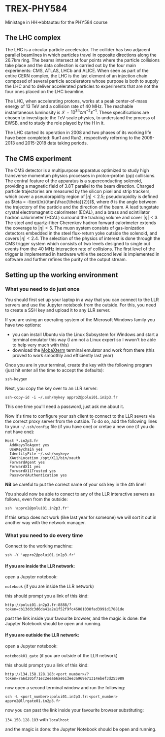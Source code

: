 # TREX-PHY584
Ministage in HH->bbtautau for the PHY584 course 

## The LHC complex
The LHC is a circular particle accelerator. The collider has two adjacent parallel beamlines in which particles travel in opposite directions along the 26.7km ring. The beams intersect at four points where the particle collisions take place and the data collection is carried out by the four main experiments: CMS, ATLAS, LHCb and ALICE. When seen as part of the entire CERN complex, the LHC is the last element of an injection chain composed of several particle accelerators whose purpose is both to supply the LHC and to deliver accelerated particles to experiments that are not the four ones placed on the LHC beamline.

The LHC, when accelerating protons, works at a peak center-of-mass energy of 13 TeV and a collision rate of 40 MHz. The reachable instantaneous luminosity is $\mathcal{L} = 10^{34}cm^{-2}s^{-1}$. These specifications are chosen to investigate the TeV scale physics, to understand the process of EWSB, and to study the role played by the H in it.

The LHC started its operation in 2008 and two phases of its working life have been completed: Run1 and Run2, respectively referring to the 2009-2013 and 2015-2018 data taking periods.

## The CMS experiment
The CMS detector is a multipurpose apparatus optimized to study high transverse momentum physics processes in proton-proton (pp) collisions. The central feature of the apparatus is a superconducting solenoid, providing a magnetic field of 3.8T parallel to the beam direction. Charged particle trajectories are measured by the silicon pixel and strip trackers, which cover a pseudorapidity region of $|\eta| < 2.5$; pseudorapidity is defined as $\eta = -\text{ln}(\tan{\frac{\theta}{2}})$, where $\theta$ is the angle between the trajectory of the particle and the direction of the beam. A lead tungstate crystal electromagnetic calorimeter (ECAL), and a brass and scintillator hadron calorimeter (HCAL) surround the tracking volume and cover $|\eta| < 3$. The steel and quartz-fiber Cherenkov hadron forward calorimeter extends the coverage to $|\eta| < 5$. The muon system consists of gas-ionization detectors embedded in the steel flux-return yoke outside the solenoid, and covers $|\eta| < 2.4$. The selection of the physics of interest is done through the CMS trigger system which consists of two levels designed to single out events from the 40 MHz interaction rate of collisions. The first level of the trigger is implemented in hardware while the second level is implemented in software and further refines the purity of the output stream.

## Setting up the working environment

### What you need to do just once
You should first set up your laptop in a way that you can connect to the LLR servers and use the Jupyter notebook from the outside. For this, you need to create a SSH key and upload it to any LLR server. 

If you are using an operating system of the Microsoft Windows family you have two options:
* you can install Ubuntu via the Linux Subsystem for Windows and start a terminal emulator this way (I am not a Linux expert so I wwon't be able to help very much with this)
* download the [MobaXterm](https://mobaxterm.mobatek.net) terminal emulator and work from there (this proved to work smoothly and efficiently last year)

Once you are in your terminal, create the key with the following program (just hit enter all the time to accept the defaults):

  `ssh-keygen`

Next, you copy the key over to an LLR server:

  `ssh-copy-id -i ~/.ssh/mykey appro2@polui01.in2p3.fr`

This one time you'll need a password, just ask me about it. 

Now it's time to configure your ssh client to connect to the LLR severs via the correct proxy server from the outside. To do so, add the following lines to your `~/.ssh/config` file (if you have one) or cretae a new one (if you do not have one):

  ```
  Host *.in2p3.fr
    AddKeysToAgent yes
    UseKeychain yes
    IdentityFile ~/.ssh/<mykey>
    XAuthLocation /opt/X11/bin/xauth
    ForwardAgent yes
    ForwardX11 yes
    ForwardX11Trusted yes
    PasswordAuthentication yes
  ```
**NB** be careful to put the correct name of your ssh key in the 4th line!!

You should now be able to conect to any of the LLR interactive servers as follows, even from the outside:

  `ssh 'appro2@polui01.in2p3.fr'`

If this setup does not work (like last year for someone) we will sort it out in another way with the network manager.

### What you need to do every time

Connect to the working machine:

  `ssh -Y 'appro2@polui01.in2p3.fr'`

#### If you are inside the LLR network:

open a Jupyter notebook:
  
  `notebook` (if you are inside the LLR network)
  
this should prompt you a link of this kind:

  `http://polui01.in2p3.fr:8888/?token=cb13ddc3d6da41a2e1f52f9fc46081038fad3991d17881de`

past the link inside your favourite browser, and the magic is done: the Jupyter Notebook should be open and running.

#### If you are outiside the LLR network:

open a Jupyter notebook:

  `notebook01_gate` (if you are outside of the LLR network)

this should prompt you a link of this kind:

  `http://134.158.128.183:<port_number>/?token=7a6d205f71ec2eea66ae613ee3a969e71314ebef3d255989`

now open a second terminal window and run the following:

  `ssh -L <port_number>:polui01.in2p3.fr:<port_number> appro2@llrgate01.in2p3.fr`

now you can past the link inside your favourite browser substituting:

  `134.158.128.183` with `localhost`

and the magic is done: the Jupyter Notebook should be open and running.
